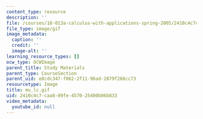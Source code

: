 ```yaml
---
content_type: resource
description: ''
file: /courses/18-013a-calculus-with-applications-spring-2005/2410c4c7caa809fe457025400b06b833_mu_lc.gif
file_type: image/gif
image_metadata:
  caption: ''
  credit: ''
  image-alt: ''
learning_resource_types: []
ocw_type: OCWImage
parent_title: Study Materials
parent_type: CourseSection
parent_uid: e8cdc347-f062-2f11-96ad-2879f268cc73
resourcetype: Image
title: mu_lc.gif
uid: 2410c4c7-caa8-09fe-4570-25400b06b833
video_metadata:
  youtube_id: null
---
```


